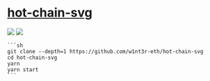 # [hot-chain-svg](https://github.com/w1nt3r-eth/hot-chain-svg)

![](https://img.shields.io/github/license/w1nt3r-eth/hot-chain-svg?style=flat-square) ![](https://img.shields.io/github/last-commit/scillidan/hot-chain-svg/main?label=last%20commit%20(fork)&style=flat-square)

````{tab} From source
```sh
git clone --depth=1 https://github.com/w1nt3r-eth/hot-chain-svg
cd hot-chain-svg
yarn
yarn start
```
````